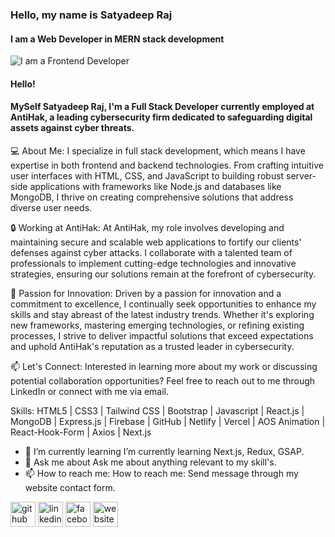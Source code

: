 ### Hello, my name is Satyadeep Raj

#### I am a Web Developer in MERN stack development

![I am a Frontend Developer](https://res.cloudinary.com/dzkpb9csm/image/upload/v1713004769/readme/Screenshot_2024-04-13_160150_bl5lpu.png)

#### Hello!

#### MySelf Satyadeep Raj, I'm a Full Stack Developer currently employed at AntiHak, a leading cybersecurity firm dedicated to safeguarding digital assets against cyber threats.

💻 About Me:
I specialize in full stack development, which means I have expertise in both frontend and backend technologies. From crafting intuitive user interfaces with HTML, CSS, and JavaScript to building robust server-side applications with frameworks like Node.js and databases like MongoDB, I thrive on creating comprehensive solutions that address diverse user needs.

🔒 Working at AntiHak:
At AntiHak, my role involves developing and maintaining secure and scalable web applications to fortify our clients' defenses against cyber attacks. I collaborate with a talented team of professionals to implement cutting-edge technologies and innovative strategies, ensuring our solutions remain at the forefront of cybersecurity.

🌟 Passion for Innovation:
Driven by a passion for innovation and a commitment to excellence, I continually seek opportunities to enhance my skills and stay abreast of the latest industry trends. Whether it's exploring new frameworks, mastering emerging technologies, or refining existing processes, I strive to deliver impactful solutions that exceed expectations and uphold AntiHak's reputation as a trusted leader in cybersecurity.

📫 Let's Connect:
Interested in learning more about my work or discussing potential collaboration opportunities? Feel free to reach out to me through LinkedIn or connect with me via email.

Skills: HTML5 | CSS3 | Tailwind CSS | Bootstrap | Javascript | React.js | MongoDB | Express.js | Firebase | GitHub | Netlify | Vercel | AOS Animation | React-Hook-Form | Axios | Next.js

- 🌱 I’m currently learning I’m currently learning Next.js, Redux, GSAP.
- 💬 Ask me about Ask me about anything relevant to my skill's.
- 📫 How to reach me: How to reach me: Send message through my website contact form.

[<img src='https://cdn.jsdelivr.net/npm/simple-icons@3.0.1/icons/github.svg' alt='github' height='40'>](https://github.com/satyadeepraj) [<img src='https://cdn.jsdelivr.net/npm/simple-icons@3.0.1/icons/linkedin.svg' alt='linkedin' height='40'>](www.linkedin.com/in/satyadeep-raj-bb381b226) [<img src='https://cdn.jsdelivr.net/npm/simple-icons@3.0.1/icons/facebook.svg' alt='facebook' height='40'>](https://stackblitz.com/@satyadeepraj) [<img src='https://cdn.jsdelivr.net/npm/simple-icons@3.0.1/icons/icloud.svg' alt='website' height='40'>](https://satyadeep-portfolio.vercel.app/)


